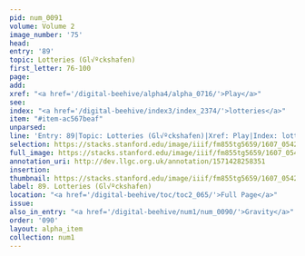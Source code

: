 ```yaml
---
pid: num_0091
volume: Volume 2
image_number: '75'
head:
entry: '89'
topic: Lotteries (Gl√ºckshafen)
first_letter: 76-100
page:
add:
xref: "<a href='/digital-beehive/alpha4/alpha_0716/'>Play</a>"
see:
index: "<a href='/digital-beehive/index3/index_2374/'>lotteries</a>"
item: "#item-ac567beaf"
unparsed:
line: 'Entry: 89|Topic: Lotteries (Gl√ºckshafen)|Xref: Play|Index: lotteries|#item-ac567beaf'
selection: https://stacks.stanford.edu/image/iiif/fm855tg5659/1607_0542/315,4226,3041,316/full/0/default.jpg
full_image: https://stacks.stanford.edu/image/iiif/fm855tg5659/1607_0542/full/full/0/default.jpg
annotation_uri: http://dev.llgc.org.uk/annotation/1571428258351
insertion:
thumbnail: https://stacks.stanford.edu/image/iiif/fm855tg5659/1607_0542/315,4226,600,180/250,/0/default.jpg
label: 89. Lotteries (Gl√ºckshafen)
location: "<a href='/digital-beehive/toc/toc2_065/'>Full Page</a>"
issue:
also_in_entry: "<a href='/digital-beehive/num1/num_0090/'>Gravity</a>"
order: '090'
layout: alpha_item
collection: num1
---
```

